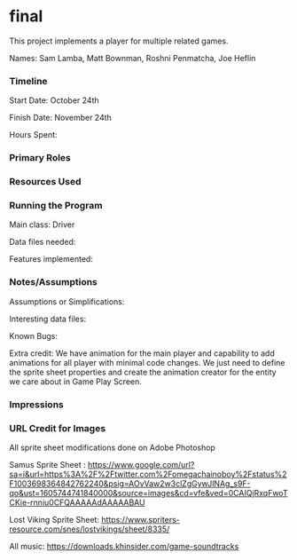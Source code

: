 final
====

This project implements a player for multiple related games.

Names: Sam Lamba, Matt Bownman, Roshni Penmatcha, Joe Heflin


### Timeline

Start Date: October 24th

Finish Date: November 24th

Hours Spent: 

### Primary Roles


### Resources Used


### Running the Program

Main class: Driver

Data files needed: 

Features implemented:



### Notes/Assumptions

Assumptions or Simplifications:

Interesting data files:

Known Bugs:

Extra credit: We have animation for the main player and capability to add animations for all player with minimal code changes. We just need to define the sprite sheet properties and create the animation creator for the entity we care about in Game Play Screen. 


### Impressions



### URL Credit for Images

All sprite sheet modifications done on Adobe Photoshop

Samus Sprite Sheet : https://www.google.com/url?sa=i&url=https%3A%2F%2Ftwitter.com%2Fomegachainoboy%2Fstatus%2F1003698364842762240&psig=AOvVaw2w3clZgGywJlNAg_s9F-qo&ust=1605744741840000&source=images&cd=vfe&ved=0CAIQjRxqFwoTCKie-rnniu0CFQAAAAAdAAAAABAU

Lost Viking Sprite Sheet: https://www.spriters-resource.com/snes/lostvikings/sheet/8335/

All music: https://downloads.khinsider.com/game-soundtracks




